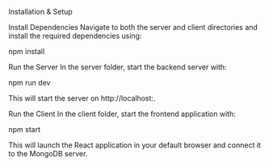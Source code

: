 Installation & Setup

Install Dependencies
Navigate to both the server and client directories and install the required dependencies using:

npm install


Run the Server
In the server folder, start the backend server with:

npm run dev


This will start the server on http://localhost:<PORT>.

Run the Client
In the client folder, start the frontend application with:

npm start


This will launch the React application in your default browser and connect it to the MongoDB server.
